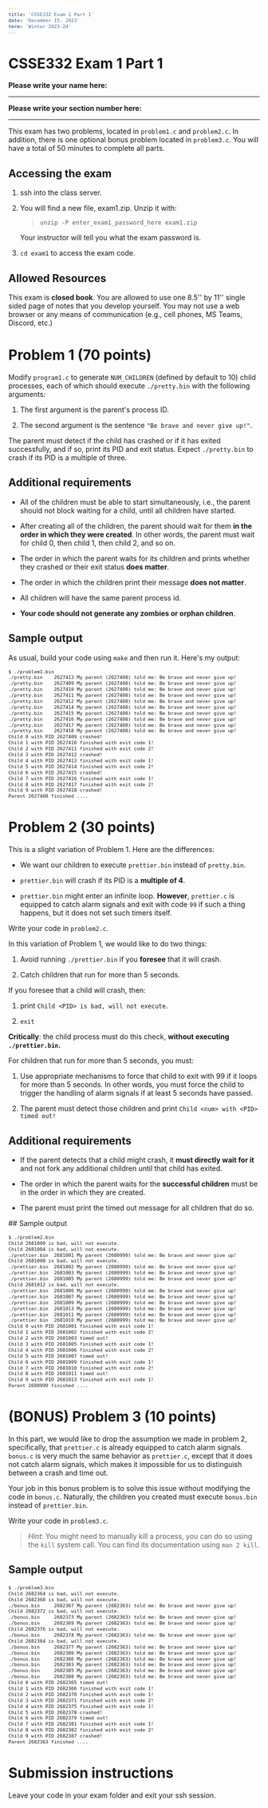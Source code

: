 ```yaml
---
title: 'CSSE332 Exam 1 Part 1'
date: 'December 15, 2023'
term: 'Winter 2023-24'
---
```


<style>
@page {
margin: .25in;
}
</style>

<style>
pre[class*='sourceCode']
{font-size: 0.8em;}
</style>

# CSSE332 Exam 1 Part 1

**Please write your name here:** <hr/>

**Please write your section number here:** <hr/>


This exam has two problems, located in `problem1.c` and `problem2.c`. In
addition, there is one optional bonus problem located in `problem3.c`.  You will
have a total of 50 minutes to complete all parts.

## Accessing the exam

1. ssh into the class server.

2. You will find a new file, exam1.zip. Unzip it with:

	 > `unzip -P enter_exam1_password_here exam1.zip`

   Your instructor will tell you what the exam password is.

3. `cd exam1` to access the exam code.

## Allowed Resources

This exam is **closed book**. You are allowed to use one 8.5'' by 11'' single
sided page of notes that you develop yourself. You may not use a web browser or
any means of communication (e.g., cell phones, MS Teams, Discord, etc.)

<div style="page-break-after: always;"></div>


# Problem 1 (70 points)

Modify `program1.c` to generate `NUM_CHILDREN` (defined by default to 10) child
processes, each of which should execute `./pretty.bin` with the following
arguments:

  1. The first argument is the parent's process ID.

  2. The second argument is the sentence `"Be brave and never give up!"`.

The parent must detect if the child has crashed or if it has exited
successfully, and if so, print its PID and exit status. Expect `./pretty.bin` to
crash if its PID is a multiple of three.

## Additional requirements

  - All of the children must be able to start simultaneously, i.e., the parent
    should not block waiting for a child, until all children have started. 

  - After creating all of the children, the parent should wait for them **in the
    order in which they were created**. In other words, the parent must wait for
    child 0, then child 1, then child 2, and so on.

  - The order in which the parent waits for its children and prints whether they
    crashed or their exit status **does matter**.

  - The order in which the children print their message **does not matter**.

  - All children will have the same parent process id.

  - **Your code should not generate any zombies or orphan children**.

## Sample output

As usual, build your code using `make` and then run it. Here's my output:

```txt
$ ./problem1.bin
./pretty.bin    2627413 My parent (2627408) told me: Be brave and never give up!
./pretty.bin    2627409 My parent (2627408) told me: Be brave and never give up!
./pretty.bin    2627410 My parent (2627408) told me: Be brave and never give up!
./pretty.bin    2627411 My parent (2627408) told me: Be brave and never give up!
./pretty.bin    2627412 My parent (2627408) told me: Be brave and never give up!
./pretty.bin    2627414 My parent (2627408) told me: Be brave and never give up!
./pretty.bin    2627415 My parent (2627408) told me: Be brave and never give up!
./pretty.bin    2627416 My parent (2627408) told me: Be brave and never give up!
./pretty.bin    2627417 My parent (2627408) told me: Be brave and never give up!
./pretty.bin    2627418 My parent (2627408) told me: Be brave and never give up!
Child 0 with PID 2627409 crashed!
Child 1 with PID 2627410 finished with exit code 1!
Child 2 with PID 2627411 finished with exit code 2!
Child 3 with PID 2627412 crashed!
Child 4 with PID 2627413 finished with exit code 1!
Child 5 with PID 2627414 finished with exit code 2!
Child 6 with PID 2627415 crashed!
Child 7 with PID 2627416 finished with exit code 1!
Child 8 with PID 2627417 finished with exit code 2!
Child 9 with PID 2627418 crashed!
Parent 2627408 finished ....
```

<div style="page-break-after: always;"></div>

# Problem 2 (30 points)

This is a slight variation of Problem 1. Here are the differences:

  - We want our children to execute `prettier.bin` instead of `pretty.bin`.

  - `prettier.bin` will crash if its PID is a **multiple of 4**.

  - `prettier.bin` might enter an infinite loop. **However**, `prettier.c` is
    equipped to catch alarm signals and exit with code `99` if such a thing
    happens, but it does not set such timers itself.

Write your code in `problem2.c`.

In this variation of Problem 1, we would like to do two things:

  1. Avoid running `./prettier.bin` if you **foresee** that it will crash.

  2. Catch children that run for more than 5 seconds.

If you foresee that a child will crash, then:

  1.  print `Child <PID> is bad, will not execute`.

  2.  `exit`

**Critically**: the child process must do this check, **without executing
`./prettier.bin`.**

For children that run for more than 5 seconds, you must:

  1. Use appropriate mechanisms to force that child to exit with 99 if it loops
     for more than 5 seconds. In other words, you must force the child to
     trigger the handling of alarm signals if at least 5 seconds have passed.

  2. The parent must detect those children and print `Child <num> with <PID> timed out!`

## Additional requirements

  - If the parent detects that a child might crash, it **must directly wait for
    it** and not fork any additional children until that child has exited.

  - The order in which the parent waits for the **successful children** must be
    in the order in which they are created.

  - The parent must print the timed out message for all children that do so.

<div style="page-break-after: always;"></div>
## Sample output

```txt
$ ./problem2.bin 
Child 2681000 is bad, will not execute.
Child 2681004 is bad, will not execute.
./prettier.bin  2681001 My parent (2680999) told me: Be brave and never give up!
Child 2681008 is bad, will not execute.
./prettier.bin  2681002 My parent (2680999) told me: Be brave and never give up!
./prettier.bin  2681003 My parent (2680999) told me: Be brave and never give up!
./prettier.bin  2681005 My parent (2680999) told me: Be brave and never give up!
Child 2681012 is bad, will not execute.
./prettier.bin  2681006 My parent (2680999) told me: Be brave and never give up!
./prettier.bin  2681007 My parent (2680999) told me: Be brave and never give up!
./prettier.bin  2681009 My parent (2680999) told me: Be brave and never give up!
./prettier.bin  2681013 My parent (2680999) told me: Be brave and never give up!
./prettier.bin  2681011 My parent (2680999) told me: Be brave and never give up!
./prettier.bin  2681010 My parent (2680999) told me: Be brave and never give up!
Child 0 with PID 2681001 finished with exit code 1!
Child 1 with PID 2681002 finished with exit code 2!
Child 2 with PID 2681003 timed out!
Child 3 with PID 2681005 finished with exit code 1!
Child 4 with PID 2681006 finished with exit code 2!
Child 5 with PID 2681007 timed out!
Child 6 with PID 2681009 finished with exit code 1!
Child 7 with PID 2681010 finished with exit code 2!
Child 8 with PID 2681011 timed out!
Child 9 with PID 2681013 finished with exit code 1!
Parent 2680999 finished ....
```

<div style="page-break-after: always;"></div>

# (BONUS) Problem 3 (10 points)

In this part, we would like to drop the assumption we made in problem 2,
specifically, that `prettier.c` is already equipped to catch alarm signals.
`bonus.c` is very much the same behavior as `prettier.c`, except that it does
not catch alarm signals, which makes it impossible for us to distinguish between
a crash and time out.

Your job in this bonus problem is to solve this issue without modifying the code
in `bonus.c`. Naturally, the children you created must execute `bonus.bin`
instead of `prettier.bin`.

Write your code in `problem3.c`.

  > _Hint_: You might need to manually kill a process, you can do so using the
    `kill` system call. You can find its documentation using `man 2 kill`.

## Sample output

```txt
$ ./problem3.bin 
Child 2682364 is bad, will not execute.
Child 2682368 is bad, will not execute.
./bonus.bin     2682367 My parent (2682363) told me: Be brave and never give up!
Child 2682372 is bad, will not execute.
./bonus.bin     2682373 My parent (2682363) told me: Be brave and never give up!
./bonus.bin     2682369 My parent (2682363) told me: Be brave and never give up!
Child 2682376 is bad, will not execute.
./bonus.bin     2682374 My parent (2682363) told me: Be brave and never give up!
Child 2682384 is bad, will not execute.
./bonus.bin     2682377 My parent (2682363) told me: Be brave and never give up!
./bonus.bin     2682380 My parent (2682363) told me: Be brave and never give up!
./bonus.bin     2682386 My parent (2682363) told me: Be brave and never give up!
./bonus.bin     2682383 My parent (2682363) told me: Be brave and never give up!
./bonus.bin     2682385 My parent (2682363) told me: Be brave and never give up!
./bonus.bin     2682388 My parent (2682363) told me: Be brave and never give up!
Child 0 with PID 2682365 timed out!
Child 1 with PID 2682366 finished with exit code 1!
Child 2 with PID 2682370 finished with exit code 1!
Child 3 with PID 2682371 finished with exit code 2!
Child 4 with PID 2682375 finished with exit code 1!
Child 5 with PID 2682378 crashed!
Child 6 with PID 2682379 timed out!
Child 7 with PID 2682381 finished with exit code 1!
Child 8 with PID 2682382 finished with exit code 2!
Child 9 with PID 2682387 crashed!
Parent 2682363 finished ....
 ```

# Submission instructions

Leave your code in your exam folder and exit your ssh session.

